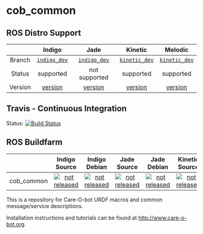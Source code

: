 cob_common
===========

## ROS Distro Support

|         | Indigo | Jade | Kinetic | Melodic |
|:-------:|:------:|:----:|:-------:|:-------:|
| Branch  | [`indigo_dev`](https://github.com/ipa320/cob_common/tree/indigo_dev) | [`indigo_dev`](https://github.com/ipa320/cob_common/tree/indigo_dev) | [`kinetic_dev`](https://github.com/ipa320/cob_common/tree/kinetic_dev) | [`kinetic_dev`](https://github.com/ipa320/cob_common/tree/kinetic_dev) |
| Status  |  supported | not supported |  supported | supported |
| Version | [version](http://repositories.ros.org/status_page/ros_indigo_default.html?q=cob_common) | [version](http://repositories.ros.org/status_page/ros_jade_default.html?q=cob_common) | [version](http://repositories.ros.org/status_page/ros_kinetic_default.html?q=cob_common) | [version](http://repositories.ros.org/status_page/ros_melodic_default.html?q=cob_common) |

## Travis - Continuous Integration

Status: [![Build Status](https://app.travis-ci.com/ipa320/cob_common.svg?branch=kinetic_dev)](https://app.travis-ci.com/ipa320/cob_common)

## ROS Buildfarm

|         | Indigo Source | Indigo Debian | Jade Source | Jade Debian | Kinetic Source | Kinetic Debian | Melodic Source | Melodic Debian |
|:-------:|:-------------:|:-------------:|:-----------:|:-----------:|:--------------:|:--------------:|:--------------:|:--------------:|
| cob_common | [![not released](http://build.ros.org/buildStatus/icon?job=Isrc_uT__cob_common__ubuntu_trusty__source)](http://build.ros.org/view/Isrc_uT/job/Isrc_uT__cob_common__ubuntu_trusty__source/) | [![not released](http://build.ros.org/buildStatus/icon?job=Ibin_uT64__cob_common__ubuntu_trusty_amd64__binary)](http://build.ros.org/view/Ibin_uT64/job/Ibin_uT64__cob_common__ubuntu_trusty_amd64__binary/) | [![not released](http://build.ros.org/buildStatus/icon?job=Jsrc_uT__cob_common__ubuntu_trusty__source)](http://build.ros.org/view/Jsrc_uT/job/Jsrc_uT__cob_common__ubuntu_trusty__source/) | [![not released](http://build.ros.org/buildStatus/icon?job=Jbin_uT64__cob_common__ubuntu_trusty_amd64__binary)](http://build.ros.org/view/Jbin_uT64/job/Jbin_uT64__cob_common__ubuntu_trusty_amd64__binary/) | [![not released](http://build.ros.org/buildStatus/icon?job=Ksrc_uX__cob_common__ubuntu_xenial__source)](http://build.ros.org/view/Ksrc_uX/job/Ksrc_uX__cob_common__ubuntu_xenial__source/) | [![not released](http://build.ros.org/buildStatus/icon?job=Mbin_uB64__cob_common__ubuntu_xenial_amd64__binary)](http://build.ros.org/view/Mbin_uB64/job/Mbin_uB64__cob_common__ubuntu_xenial_amd64__binary/) | [![not released](http://build.ros.org/buildStatus/icon?job=Msrc_uB__cob_common__ubuntu_bionic__source)](http://build.ros.org/view/Msrc_uB/job/Msrc_uB__cob_common__ubuntu_bionic__source/) | [![not released](http://build.ros.org/buildStatus/icon?job=Mbin_uB64__cob_common__ubuntu_bionic_amd64__binary)](http://build.ros.org/view/Mbin_uB64/job/Mbin_uB64__cob_common__ubuntu_bionic_amd64__binary/) |


This is a repository for Care-O-bot URDF macros and common message/service descriptions.

Installation instructions and tutorials can be found at http://www.care-o-bot.org.
